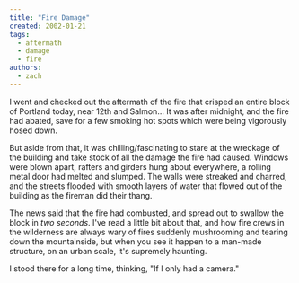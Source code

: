 ```yaml
---
title: "Fire Damage"
created: 2002-01-21
tags:
  - aftermath
  - damage
  - fire
authors:
  - zach
---
```


I went and checked out the aftermath of the fire that crisped an entire block of Portland today, near 12th and Salmon... It was after midnight, and the fire had abated, save for a few smoking hot spots which were being vigorously hosed down.

But aside from that, it was chilling/fascinating to stare at the wreckage of the building and take stock of all the damage the fire had caused. Windows were blown apart, rafters and girders hung about everywhere, a rolling metal door had melted and slumped. The walls were streaked and charred, and the streets flooded with smooth layers of water that flowed out of the building as the fireman did their thang.

The news said that the fire had combusted, and spread out to swallow the block in _two seconds_. I've read a little bit about that, and how fire crews in the wilderness are always wary of fires suddenly mushrooming and tearing down the mountainside, but when you see it happen to a man-made structure, on an urban scale, it's supremely haunting.

I stood there for a long time, thinking, "If I only had a camera."
